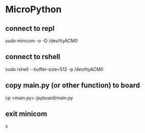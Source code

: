 # MicroPython
## connect to repl
sudo minicom -o -D /dev/ttyACM0

## connect to rshell
sudo rshell --buffer-size=512 -p /dev/ttyACM0

## copy main.py (or other function) to board
cp <main.py> /pyboard/main.py

## exit minicom
<C-A> x
